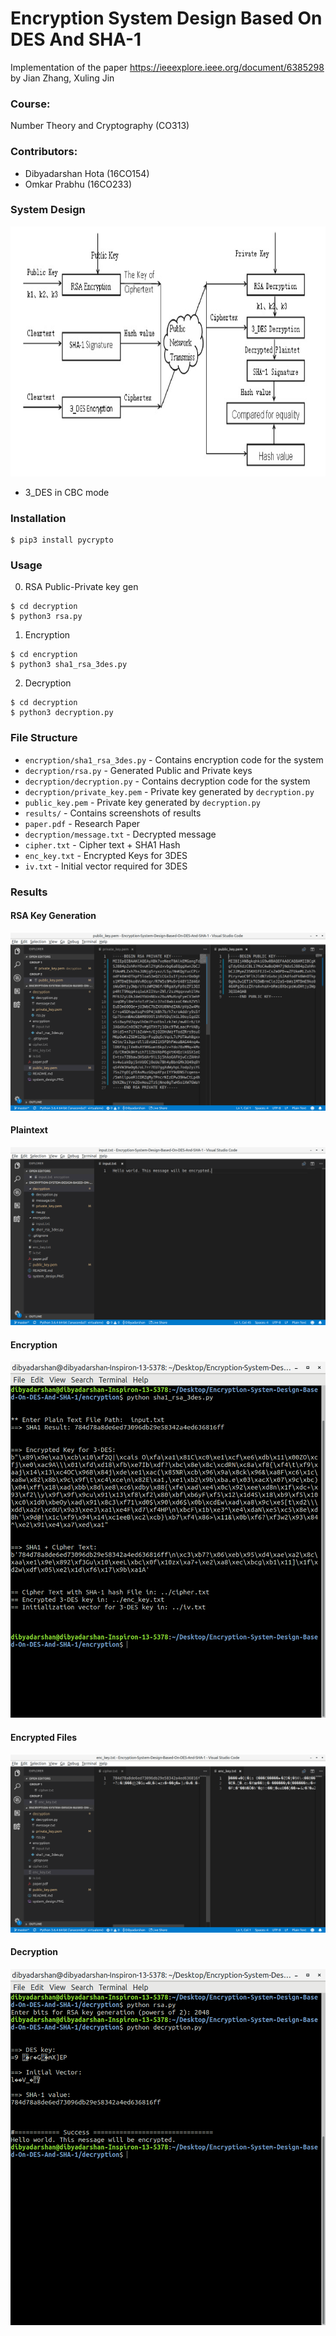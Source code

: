 # Encryption System Design Based On DES And SHA-1
Implementation of the paper https://ieeexplore.ieee.org/document/6385298 by Jian Zhang, Xuling Jin

### Course: 
Number Theory and Cryptography (CO313)

### Contributors: 
- Dibyadarshan Hota (16CO154)
- Omkar Prabhu (16CO233)

### System Design

<img src="system_design.PNG" height="400px">

- 3_DES in CBC mode

### Installation
```
$ pip3 install pycrypto
```

### Usage

0. RSA Public-Private key gen
```
$ cd decryption
$ python3 rsa.py
```

1. Encryption
```
$ cd encryption
$ python3 sha1_rsa_3des.py
```

2. Decryption
```
$ cd decryption
$ python3 decryption.py
```

### File Structure
- `encryption/sha1_rsa_3des.py` - Contains encryption code for the system
- `decryption/rsa.py` - Generated Public and Private keys 
- `decryption/decryption.py` - Contains decryption code for the system
- `decryption/private_key.pem` - Private key generated by `decryption.py`
- `public_key.pem` - Private key generated by `decryption.py`
- `results/` - Contains screenshots of results
- `paper.pdf` - Research Paper 
- `decryption/message.txt` - Decrypted message
- `cipher.txt` - Cipher text + SHA1 Hash 
- `enc_key.txt` -  Encrypted Keys for 3DES
- `iv.txt` - Initial vector required for 3DES 

 
### Results

#### RSA Key Generation
<img src="results/RSA_keys.png">

#### Plaintext
<img src="results/plain_text.png">

#### Encryption
<img src="results/encryption.png">

#### Encrypted Files
<img src="results/encrypted_files.png">

#### Decryption
<img src="results/decryption.png">

